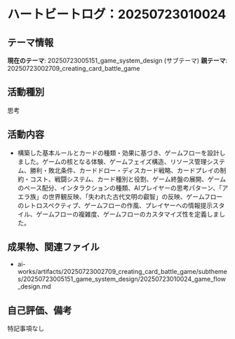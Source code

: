 # ハートビートログ：20250723010024

## テーマ情報
**現在のテーマ**: 20250723005151_game_system_design (サブテーマ)
**親テーマ**: 20250723002709_creating_card_battle_game

## 活動種別
思考

## 活動内容
- 構築した基本ルールとカードの種類・効果に基づき、ゲームフローを設計しました。ゲームの核となる体験、ゲームフェイズ構造、リソース管理システム、勝利・敗北条件、カードドロー・ディスカード戦略、カードプレイの制約・コスト、戦闘システム、カード種別と役割、ゲーム終盤の展開、ゲームのペース配分、インタラクションの種類、AIプレイヤーの思考パターン、「アエラ族」の世界観反映、「失われた古代文明の叡智」の反映、ゲームフローのレトロスペクティブ、ゲームフローの作風、プレイヤーへの情報提示スタイル、ゲームフローの複雑度、ゲームフローのカスタマイズ性を定義しました。

## 成果物、関連ファイル
- ai-works/artifacts/20250723002709_creating_card_battle_game/subthemes/20250723005151_game_system_design/20250723010024_game_flow_design.md

## 自己評価、備考
特記事項なし
